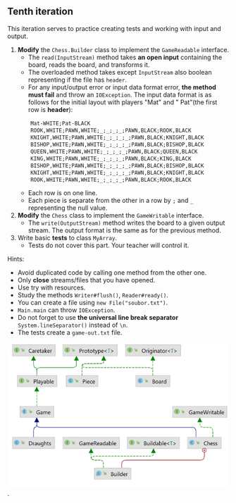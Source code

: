 ## Tenth iteration
This iteration serves to practice creating tests and working with input and output.

1. **Modify** the `Chess.Builder` class to implement the `GameReadable` interface.
    - The `read(InputStream)` method takes **an open input** containing the board, reads the board,
      and transforms it.
    - The overloaded method takes except `InputStream` also boolean representing if the file has `header`.
    - For any input/output error or input data format error, **the method must fail** and throw an `IOException`.
      The input data format is as follows for the initial layout with players "Mat" and " Pat"(the first row is **header**):
    ```
        Mat-WHITE;Pat-BLACK
        ROOK,WHITE;PAWN,WHITE;_;_;_;_;PAWN,BLACK;ROOK,BLACK
        KNIGHT,WHITE;PAWN,WHITE;_;_;_;_;PAWN,BLACK;KNIGHT,BLACK
        BISHOP,WHITE;PAWN,WHITE;_;_;_;_;PAWN,BLACK;BISHOP,BLACK
        QUEEN,WHITE;PAWN,WHITE;_;_;_;_;PAWN,BLACK;QUEEN,BLACK
        KING,WHITE;PAWN,WHITE;_;_;_;_;PAWN,BLACK;KING,BLACK
        BISHOP,WHITE;PAWN,WHITE;_;_;_;_;PAWN,BLACK;BISHOP,BLACK
        KNIGHT,WHITE;PAWN,WHITE;_;_;_;_;PAWN,BLACK;KNIGHT,BLACK
        ROOK,WHITE;PAWN,WHITE;_;_;_;_;PAWN,BLACK;ROOK,BLACK
    ```
    - Each row is on one line.
    - Each piece is separate from the other in a row by `;` and `_` representing the null value.
2. **Modify** the `Chess` class to implement the `GameWritable` interface.
    - The `write(OutputStream)` method writes the board to a given output stream.
      The output format is the same as for the previous method.
3. Write basic **tests** to class `MyArray`.
    - Tests do not cover this part. Your teacher will control it.


Hints:
- Avoid duplicated code by calling one method from the other one.
- Only **close** streams/files that you have opened.
- Use try with resources.
- Study the methods `Writer#flush()`, `Reader#ready()`.
- You can create a file using `new File("soubor.txt")`.
- `Main.main` can throw `IOException`.
- Do not forget to use **the universal line break separator** `System.lineSeparator()` instead of `\n`.
- The tests create a `game-out.txt` file.

<img src="images/game10.png" alt="game10" width="600"/>.